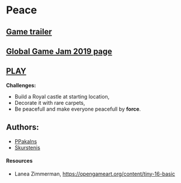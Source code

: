 # Peace

## [Game trailer](https://youtu.be/iXbkOor-aJg)

## [Global Game Jam 2019 page](https://globalgamejam.org/2019/games/peace)

## [PLAY](https://ppakalns.itch.io/peace)

**Challenges:**

* Build a Royal castle at starting location,
* Decorate it with rare carpets,
* Be peacefull and make everyone peacefull by **force**.

## Authors:

* [PPakalns](https://github.com/PPakalns)
* [Skurstenis](https://globalgamejam.org/users/skurstenis)

#### Resources

*  Lanea Zimmerman, https://opengameart.org/content/tiny-16-basic
